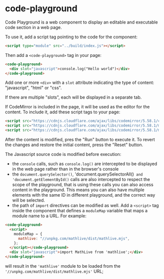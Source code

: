 # code-playground

Code Playground is a web component to display an editable and executable code
section in a web page.

To use it, add a script tag pointing to the code for the component:

```html
<script type="module" src="../build/index.js"></script>
```

Then add a `<code-playground>` tag in your page:

```html
<code-playground>
  <div slot="javascript">console.log("Hello world")</div>
</code-playground>
```

Add one or more `<div>` with a `slot` attribute indicating the type of content:
"javascript", "html" or "css".

If there are multiple "slots", each will be displayed in a separate tab.

If CodeMirror is included in the page, it will be used as the editor
for the content. To include it, add these script tags to your page:

```html
<script src="https://cdnjs.cloudflare.com/ajax/libs/codemirror/5.58.1/codemirror.min.js"></script>
<script src="https://cdnjs.cloudflare.com/ajax/libs/codemirror/5.58.1/mode/javascript/javascript.min.js"></script>
<script src="https://cdnjs.cloudflare.com/ajax/libs/codemirror/5.58.1/mode/xml/xml.min.js"></script>
```

After the content is modified, pres the "Run" button to execute it.
To revert the changes and restore the initial content, press the "Reset" button.

The Javascript source code is modified before execution:

- the `console` calls, such as `console.log()` are intercepted to be displayed
  in the web page rather than in the browser's console
- the `document.querySelector()`, 'document.querySelectorAll()` and 'document.getElementById()`
  calls are also intercepted to respect the scope of the playground, that is
  using these calls you can also access content in the playground. This means you
  can also have multiple elements with the same ID in different playground, and
  the correct way will be selected.
- the path of `import` directives can be modified as well. Add a `<script>` tag
  inside the component that defines a `moduleMap` variable that maps a module
  name to a URL. For example:

```html
<code-playground>
  <script>
    moduleMap = {
      mathlive: "//unpkg.com/mathlive/dist/mathlive.mjs",
    };
  </script></code-playground>
  <div slot="javascript">import MathLive from 'mathlive';</div>
</code-playground>
```

will result in the `'mathlive'` module to be loaded from the
`'//unpkg.com/mathlive/dist/mathlive.mjs'` URL;
